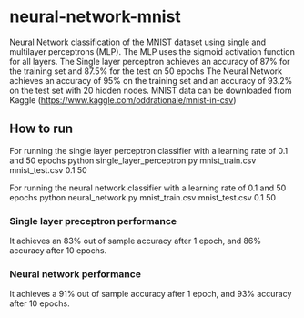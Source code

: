# neural-network-mnist
Neural Network classification of the MNIST dataset using single and multilayer perceptrons (MLP).
The MLP uses the sigmoid activation function for all layers.
The Single layer perceptron achieves an accuracy of 87% for the training set and 87.5% for the test on 50 epochs
The Neural Network achieves an accuracy of 95% on the training set and an accuracy of 93.2% on the test set with 20 hidden nodes.
MNIST data can be downloaded from Kaggle (https://www.kaggle.com/oddrationale/mnist-in-csv)
## How to run
For running the single layer perceptron classifier with a learning rate of 0.1 and 50 epochs
python single_layer_perceptron.py mnist_train.csv mnist_test.csv 0.1 50

For running the neural network classifier with a learning rate of 0.1 and 50 epochs
python neural_network.py mnist_train.csv mnist_test.csv 0.1 50

### Single layer preceptron performance
It achieves an 83% out of sample accuracy after 1 epoch, and 86% accuracy after 10 epochs.

### Neural network performance
It achieves a 91% out of sample accuracy after 1 epoch, and 93% accuracy after 10 epochs.